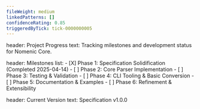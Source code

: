 ```yaml
---
fileWeight: medium
linkedPatterns: []
confidenceRating: 0.85
triggeredByTick: tick-0000000005
---
```


header: Project Progress
  text: Tracking milestones and development status for Nomenic Core.

header: Milestones
  list:
    - [X] Phase 1: Specification Solidification (Completed 2025-04-14)
    - [ ] Phase 2: Core Parser Implementation
    - [ ] Phase 3: Testing & Validation
    - [ ] Phase 4: CLI Tooling & Basic Conversion
    - [ ] Phase 5: Documentation & Examples
    - [ ] Phase 6: Refinement & Extensibility

header: Current Version
  text: Specification v1.0.0 